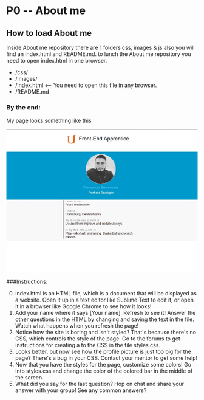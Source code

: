 P0 -- About me
===============================
## How to load About me
Inside About me repository there are 1 folders css, images & js also you will find an index.html and README.md. to lunch the About me repository you need to open index.html in one browser.
* /css/
* /images/
* /index.html <-- You need to open this file in any browser.
* /README.md

### By the end:
My page looks something like this

![My Resume](https://github.com/fernandoawri/PO--About-me/blob/master/images/readme.JPG)

###Instructions:

0. index.html is an HTML file, which is a document that will be displayed as a website. Open it up in a text editor like Sublime Text to edit it, or open it in a browser like Google Chrome to see how it looks!
1. Add your name where it says [Your name]. Refresh to see it! Answer the other questions in the HTML by changing and saving the text in the file. Watch what happens when you refresh the page!
2. Notice how the site is boring and isn't styled? That's because there's no CSS, which controls the style of the page. Go to the forums to get instructions for creating a <link> to the CSS in the file styles.css.
3. Looks better, but now see how the profile picture is just too big for the page? There's a bug in your CSS. Contact your mentor to get some help!
4. Now that you have the styles for the page, customize some colors! Go into styles.css and change the color of the colored bar in the middle of the screen.
5. What did you say for the last question? Hop on chat and share your answer with your group! See any common answers?
